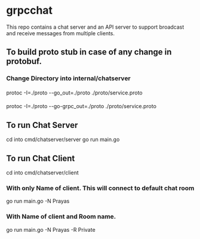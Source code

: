 # grpcchat
This repo contains a chat server and an API server to support broadcast and receive messages from multiple clients.

## To build proto stub in case of any change in protobuf.
### Change Directory into internal/chatserver
####
protoc -I=./proto --go_out=./proto ./proto/service.proto
####
protoc -I=./proto --go-grpc_out=./proto ./proto/service.proto

## To run Chat Server
cd into cmd/chatserver/server
go run main.go 

## To run Chat Client
cd into cmd/chatserver/client

### With only Name of client. This will connect to default chat room 
go run main.go -N Prayas 

### With Name of client and Room name. 
go run main.go -N Prayas -R Private

